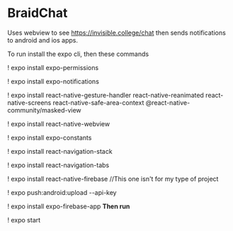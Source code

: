 # BraidChat
Uses webview to see https://invisible.college/chat then sends notifications to android and ios apps. 

To run install the expo cli, then these commands

! expo install expo-permissions

! expo install expo-notifications

! expo install react-native-gesture-handler react-native-reanimated react-native-screens react-native-safe-area-context @react-native-community/masked-view

! expo install react-native-webview

! expo install expo-constants

! expo install react-navigation-stack

! expo install react-navigation-tabs

! expo install react-native-firebase //This one isn't for my type of project

! expo push:android:upload --api-key <server-key>

! expo install expo-firebase-app 
**Then run**

! expo start